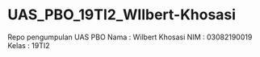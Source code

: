 # UAS_PBO_19TI2_WIlbert-Khosasi

Repo pengumpulan UAS PBO 
Nama : Wilbert Khosasi 
NIM : 03082190019
Kelas : 19TI2

